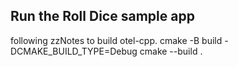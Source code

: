 ## Run the Roll Dice sample app
 following zzNotes to build otel-cpp.
cmake -B build -DCMAKE_BUILD_TYPE=Debug
cmake --build .

